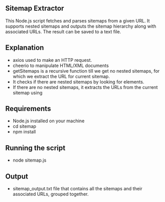 ## Sitemap Extractor
This Node.js script fetches and parses sitemaps from a given URL. It supports nested sitemaps and outputs the sitemap hierarchy along with associated URLs. The result can be saved to a text file.

## Explanation
- axios used to make an HTTP request.
- cheerio to manipulate HTML/XML documents
- getSitemaps is a recursive function till we get no nested sitemaps, for which we extract the URL for 
current sitemap.
- It checks if there are nested sitemaps by looking for <sitemapindex> elements.
- If there are no nested sitemaps, it extracts the URLs from the current sitemap using <urlset>

## Requirements
- Node.js installed on your machine
- cd sitemap
- npm install 

## Running the script
- node sitemap.js

## Output
- sitemap_output.txt file that contains all the sitemaps and their associated URLs, grouped together.
